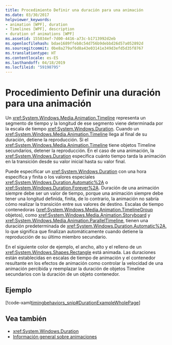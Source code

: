 ```yaml
---
title: Procedimiento Definir una duración para una animación
ms.date: 03/30/2017
helpviewer_keywords:
- animation [WPF], duration
- Timelines [WPF], description
- duration of animations [WPF]
ms.assetid: 155034ef-7d00-4416-a73c-b1713992d2eb
ms.openlocfilehash: bdae1689ffeb8c54d756b9debbd26d57a052892d
ms.sourcegitcommit: 0be8a279af6d8a43e03141e349d3efd5d35f8767
ms.translationtype: HT
ms.contentlocale: es-ES
ms.lasthandoff: 04/18/2019
ms.locfileid: "59198795"
---
```

# <a name="how-to-set-a-duration-for-an-animation"></a>Procedimiento Definir una duración para una animación
Un <xref:System.Windows.Media.Animation.Timeline> representa un segmento de tiempo y la longitud de ese segmento viene determinada por la escala de tiempo <xref:System.Windows.Duration>. Cuando un <xref:System.Windows.Media.Animation.Timeline> llega al final de su duración, detiene la reproducción. Si el <xref:System.Windows.Media.Animation.Timeline> tiene objetos Timeline secundarios, detener la reproducción. En el caso de una animación, la <xref:System.Windows.Duration> especifica cuánto tiempo tarda la animación en la transición desde su valor inicial hasta su valor final.  
  
 Puede especificar un <xref:System.Windows.Duration> con una hora específica y finita o los valores especiales <xref:System.Windows.Duration.Automatic%2A> o <xref:System.Windows.Duration.Forever%2A>. Duración de una animación siempre debe ser un valor de tiempo, porque una animación siempre debe tener una longitud definida, finita, de lo contrario, la animación no sabría cómo realizar la transición entre sus valores de destino. Escalas de tiempo contenedoras (<xref:System.Windows.Media.Animation.TimelineGroup> objetos), como <xref:System.Windows.Media.Animation.Storyboard> y <xref:System.Windows.Media.Animation.ParallelTimeline>, tienen una duración predeterminada de <xref:System.Windows.Duration.Automatic%2A>, lo que significa que finalizan automáticamente cuando detiene la reproducción de su último miembro secundario.  
  
 En el siguiente color de ejemplo, el ancho, alto y el relleno de un <xref:System.Windows.Shapes.Rectangle> está animada. Las duraciones están establecidas en escalas de tiempo de animación y el contenedor resultante en los efectos de animación como controlar la velocidad de una animación percibida y reemplazar la duración de objetos Timeline secundarios con la duración de un objeto contenedor.  
  
## <a name="example"></a>Ejemplo  
 [!code-xaml[timingbehaviors_snip#DurationExampleWholePage](~/samples/snippets/csharp/VS_Snippets_Wpf/timingbehaviors_snip/CSharp/DurationExample.xaml#durationexamplewholepage)]  
  
## <a name="see-also"></a>Vea también

- <xref:System.Windows.Duration>
- [Información general sobre animaciones](animation-overview.md)

